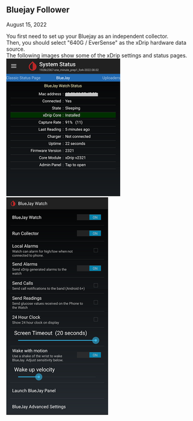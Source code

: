 ## Bluejay Follower  
August 15, 2022 
  
You first need to set up your Bluejay as an independent collector.  
Then, you should select "640G / EverSense" as the xDrip hardware data source.  
The following images show some of the xDrip settings and status pages.    
![](./images/BluejayFollow_status.png)  
![](./images/BluejaySettings.png)  
